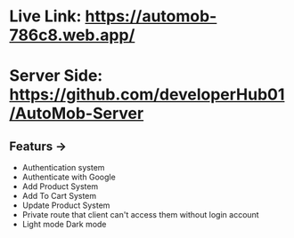 # Live Link: https://automob-786c8.web.app/

# Server Side: https://github.com/developerHub01/AutoMob-Server

## Featurs ->

- Authentication system
- Authenticate with Google
- Add Product System
- Add To Cart System
- Update Product System
- Private route that client can't access them without login account
- Light mode Dark mode
